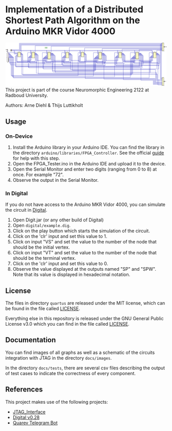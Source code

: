 # Implementation of a Distributed Shortest Path Algorithm on the Arduino MKR Vidor 4000
![Example Graph Implementation](./docs/images/example.png)
This project is part of the course Neuromorphic Engineering 2122 at Radboud University.

Authors:  Arne Diehl & Thijs Luttikholt

## Usage
### On-Device
1. Install the Arduino library in your Arduino IDE. You can find the library in the directory `arduino/libraries/FPGA_Controller`. See the official [guide](http://www.arduino.cc/en/Guide/Libraries) for help with this step.
2. Open the FPGA_Tester.ino in the Arduino IDE and upload it to the device.
3. Open the Serial Monitor and enter two digits (ranging from 0 to 8) at once. For example "72".
4. Observe the output in the Serial Monitor.

### In Digital
If you do not have access to the Arduino MKR Vidor 4000, you can simulate the circuit in [Digital](https://github.com/hneemann/Digital).
1. Open Digit.jar (or any other build of Digital)
2. Open `digital/example.dig`.
3. Click on the play button which starts the simulation of the circuit.
4. Click on the 'clr' input and set this value to 1.
5. Click on input "VS" and set the value to the number of the node that should be the initial vertex.
5. Click on input "VT" and set the value to the number of the node that should be the terminal vertex.
6. Click on the 'clr' input and set this value to 0.
7. Observe the value displayed at the outputs named "SP" and "SPW". Note that its value is displayed in hexadecimal notation.

## License
The files in directory `quartus` are released under the MIT license, which can be found in the file called [LICENSE](quartus/LICENSE).

Everything else in this repository is released under the GNU General Public License v3.0 which you can find in the file called [LICENSE](LICENSE).

## Documentation
You can find images of all graphs as well as a schematic of the circuits integration with JTAG in the directory `docs/images`.

In the directory `docs/tests`, there are several csv files describing the output of test cases to indicate the correctness of every component.

## References
This project makes use of the following projects:
* [JTAG_Interface](https://github.com/HerrNamenlos123/JTAG_Interface/tree/07b673bd0892cdd0b41e93349961aeb7feae428e)
* [Digital v0.28](https://github.com/hneemann/Digital)
* [Quarev Telegram Bot](https://github.com/adiehl96/quarevTelegramBot/tree/cfc24fd174689d963be4a7853fe5772c7890ee32)